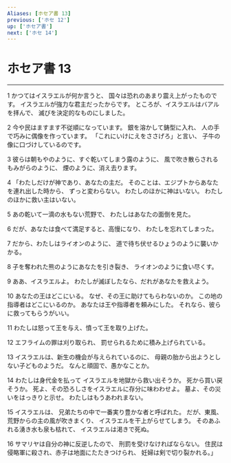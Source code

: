 ```yaml
---
Aliases: [ホセア書 13]
previous: ['ホセ 12']
up: ['ホセア書']
next: ['ホセ 14']
---
```

# ホセア書 13

***




1 
かつてはイスラエルが何か言うと、 国々は恐れのあまり震え上がったものです。 イスラエルが強力な君主だったからです。 ところが、イスラエルはバアルを拝んで、 滅びを決定的なものにしました。 



2 
今や民はますます不従順になっています。 銀を溶かして鋳型に入れ、 人の手で巧みに偶像を作っています。 「これにいけにえをささげろ」と言い、 子牛の像に口づけしているのです。 



3 
彼らは朝もやのように、すぐ乾いてしまう露のように、 風で吹き散らされるもみがらのように、 煙のように、消え去ります。 



4 
「わたしだけが神であり、あなたの主だ。 そのことは、エジプトからあなたを連れ出した時から、 ずっと変わらない。 わたしのほかに神はいない。 わたしのほかに救い主はいない。 



5 
あの乾いて一滴の水もない荒野で、 わたしはあなたの面倒を見た。 



6 
だが、あなたは食べて満足すると、高慢になり、 わたしを忘れてしまった。 



7 
だから、わたしはライオンのように、 道で待ち伏せるひょうのように襲いかかる。 



8 
子を奪われた熊のようにあなたを引き裂き、 ライオンのように食い尽くす。 



9 
ああ、イスラエルよ。 わたしが滅ぼしたなら、だれがあなたを救えよう。 



10 
あなたの王はどこにいる。 なぜ、その王に助けてもらわないのか。 この地の指導者はどこにいるのか。 あなたは王や指導者を頼みにした。 それなら、彼らに救ってもらうがいい。 



11 
わたしは怒って王を与え、憤って王を取り上げた。 



12 
エフライムの罪は刈り取られ、 罰せられるために積み上げられている。 



13 
イスラエルは、新生の機会が与えられているのに、 母親の胎から出ようとしない子どものようだ。 なんと頑固で、愚かなことか。 



14 
わたしは身代金を払って イスラエルを地獄から救い出そうか。 死から買い戻そうか。 死よ、その恐ろしさをイスラエルに存分に味わわせよ。 墓よ、その災いをはっきりと示せ。 わたしはもうあわれまない。 



15 
イスラエルは、 兄弟たちの中で一番実り豊かな者と呼ばれた。 だが、東風、荒野からの主の風が吹きまくり、 イスラエルを干上がらせてしまう。 そのあふれる湧き水も泉も枯れて、 イスラエルは渇きで死ぬ。 



16 
サマリヤは自分の神に反逆したので、 刑罰を受けなければならない。 住民は侵略軍に殺され、赤子は地面にたたきつけられ、 妊婦は剣で切り裂かれる。」
